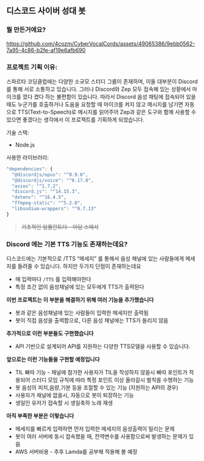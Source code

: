 ## 디스코드 사이버 성대 봇

### 뭘 만든거에요?



https://github.com/4cozm/CyberVocalCords/assets/49065386/9ebb0562-7a95-4c86-b2fe-af19e6afb690

### 프로젝트 기획 이유:

스파르타 코딩클럽에는 다양한 소규모 스터디 그룹이 존재하며, 이들 대부분이 Discord를 통해 서로 소통하고 있습니다. 그러나 Discord와 Zep 모두 접속해 있는 상황에서 마이크를 껐다 켰다 하는 불편함이 있습니다. 
따라서 Discord 음성 채팅에 접속되어 있을 때도 누군가를 호출하거나 도움을 요청할 때 마이크를 켜지 않고 메시지를 남기면 자동으로 TTS(Text-to-Speech)로 메시지를 읽어주어 Zep과 같은 도구와 함께 사용할 수 있으면 좋겠다는 생각에서 이 프로젝트를 기획하게 되었습니다.

기술 스택:

- Node.js

사용한 라이브러리:

```jsx
"dependencies": {
  "@discordjs/opus": "^0.9.0",
  "@discordjs/voice": "^0.17.0",
  "axios": "^1.7.2",
  "discord.js": "^14.15.3",
  "dotenv": "^16.4.5",
  "ffmpeg-static": "^5.2.0",
  "libsodium-wrappers": "^0.7.13"
}

```

> ~~기초적인 임플란트다 - 아담 스매셔~~




### Discord 에는 기본 TTS 기능도 존재하는데요?
> 

디스코드에는 기본적으로 /TTS “메세지” 를 통해서 음성 채널에 있는 사람들에게 메세지를 들려줄 수 있습니다. 하지만 두가지 단점이 존재하는데요

- 매 입력마다 `/TTS` 를 입력해야한다
- 특정 조건 없이 음성채널에 있는 모두에게 TTS가 출력된다

**이번 프로젝트는 이 부분을 해결하기 위해 여러 기능을 추가했습니다**

- 봇과 같은 음성채널에 있는 사람들이 입력한 메세지만 출력됨
- 봇이 직접 음성을 출력함으로, 다른 음성 채널에는 TTS가 들리지 않음

**추가적으로 이런 부분들도 구현했습니다**

- API 기반으로 설계되어 API를 지원하는 다양한 TTS모델을 사용할 수 있습니다.

**앞으로는 이런 기능들을 구현할 예정입니다**

- TIL 빠따 기능 - 채널에 참가한 사용자가 TIL을 작성하지 않을시 빠따 포인트가 적용되어 스터디 모임 규칙에 따라 특정 포인트 이상 올라갈시 벌칙을 수행하는 기능
- 봇 음성의 피치,음량,기분 등을 조절할 수 있는 기능 (지원하는 API의 경우)
- 사용자가 채널에 없을시, 자동으로 봇이 퇴장하는 기능
- 생일인 유저가 접속할 시 생일축하 노래 재생

**아직 부족한 부분은 이렇습니다**

- 메세지를 빠르게 입력하면 먼저 입력한 메세지의 음성출력이 밀리는 문제
- 봇이 여러 서버에 동시 접속했을 때, 전역변수를 사용함으로써 발생하는 문제가 있음
- AWS 서버비용 - 추후 Lamda를 공부해 적용해 볼 예정
